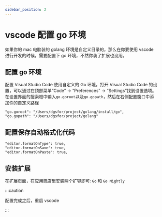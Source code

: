 ```yaml
---
sidebar_position: 2
---
```


# vscode 配置 go 环境

如果你的 mac 电脑装的 golang 环境是自定义目录的，那么在你要使用 vscode 进行开发的时候，需要配置下 go 环境，不然你装了扩展也没用。

## 配置 go 环境

配置 Visual Studio Code 使用自定义的 Go 环境。打开 Visual Studio Code 的设置，可以通过在顶部菜单“Code” → “Preferences” → “Settings”找到设置选项。在设置界面的搜索框中输入`go.goroot`以及`go.gopath`，然后在右侧配置窗口中添加你的自定义路径

```shell
"go.goroot": "/Users/dgsfor/project/golang/install/go",
"go.gopath": "/Users/dgsfor/project/golang"
```

## 配置保存自动格式化代码

```shell
"editor.formatOnType": true,
"editor.formatOnSave": true,
"editor.formatOnPaste": true,
```

## 安装扩展

在扩展页面，在应用商店里安装两个扩容即可: `Go` 和 `Go Nightly`

:::caution

配置完成之后，重启 vscode

:::
